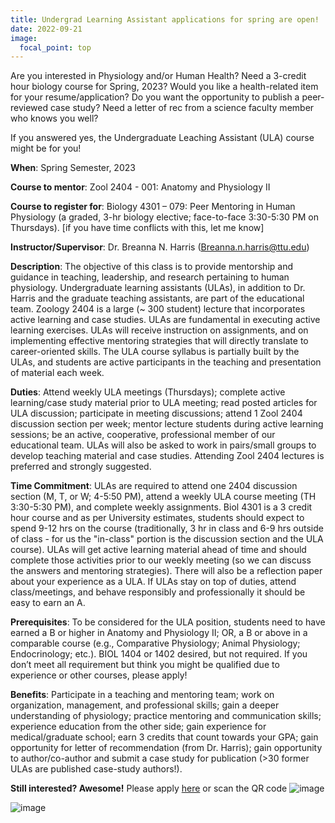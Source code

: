 ```yaml
---
title: Undergrad Learning Assistant applications for spring are open!
date: 2022-09-21
image:
  focal_point: top
---
```

Are you interested in Physiology and/or Human Health? 
Need a 3-credit hour biology course for Spring, 2023? 
Would you like a health-related item for your resume/application?
Do you want the opportunity to publish a peer-reviewed case study? 
Need a letter of rec from a science faculty member who knows you well?

If you answered yes, the Undergraduate Leaching Assistant (ULA) course might be for you!

<!--more-->

**When**: Spring Semester, 2023

**Course to mentor**: Zool 2404 - 001: Anatomy and Physiology II 

**Course to register for**: Biology 4301 – 079: Peer Mentoring in Human Physiology (a graded, 3-hr biology elective; face-to-face 3:30-5:30 PM on Thursdays).  [if you have time conflicts with this, let me know]

**Instructor/Supervisor**: Dr. Breanna N. Harris (Breanna.n.harris@ttu.edu) 

**Description**: The objective of this class is to provide mentorship and guidance in teaching, leadership, and research pertaining to human physiology. Undergraduate learning assistants (ULAs), in addition to Dr. Harris and the graduate teaching assistants, are part of the educational team. Zoology 2404 is a large (~ 300 student) lecture that incorporates active learning and case studies. ULAs are fundamental in executing active learning exercises. ULAs will receive instruction on assignments, and on implementing effective mentoring strategies that will directly translate to career-oriented skills.  The ULA course syllabus is partially built by the ULAs, and students are active participants in the teaching and presentation of material each week. 

**Duties**: Attend weekly ULA meetings (Thursdays); complete active learning/case study material prior to ULA meeting; read posted articles for ULA discussion; participate in meeting discussions; attend 1 Zool 2404 discussion section per week; mentor lecture students during active learning sessions; be an active, cooperative, professional member of our educational team.  ULAs will also be asked to work in pairs/small groups to develop teaching material and case studies. Attending Zool 2404 lectures is preferred and strongly suggested.  

**Time Commitment**: ULAs are required to attend one 2404 discussion section (M, T, or W; 4-5:50 PM), attend a weekly ULA course meeting (TH 3:30-5:30 PM), and complete weekly assignments. Biol 4301 is a 3 credit hour course and as per University estimates, students should expect to spend 9-12 hrs on the course (traditionally, 3 hr in class and 6-9 hrs outside of class - for us the "in-class" portion is the discussion section and the ULA course). ULAs will get active learning material ahead of time and should complete those activities prior to our weekly meeting (so we can discuss the answers and mentoring strategies). There will also be a reflection paper about your experience as a ULA.  If ULAs stay on top of duties, attend class/meetings, and behave responsibly and professionally it should be easy to earn an A. 

**Prerequisites**: To be considered for the ULA position, students need to have earned a B or higher in Anatomy and Physiology II; OR, a B or above in a comparable course (e.g., Comparative Physiology; Animal Physiology; Endocrinology; etc.). BIOL 1404 or 1402 desired, but not required. If you don’t meet all requirement but think you might be qualified due to experience or other courses, please apply!

**Benefits**: Participate in a teaching and mentoring team; work on organization, management, and professional skills; gain a deeper understanding of physiology; practice mentoring and communication skills; experience education from the other side; gain experience for medical/graduate school; earn 3 credits that count towards your GPA; gain opportunity for letter of recommendation (from Dr. Harris); gain opportunity to author/co-author and submit a case study for publication (>30 former ULAs are published case-study authors!).

**Still interested? Awesome!**
Please apply [here](https://tinyurl.com/ULA2023) or scan the QR code
![image](https://user-images.githubusercontent.com/58483740/191833047-90bbe50d-74bb-4bba-b153-676c8da40ff3.png)

![image](https://user-images.githubusercontent.com/58483740/191832978-005a9caa-6dfc-4ae1-a357-f5c8d1ccf617.png)

